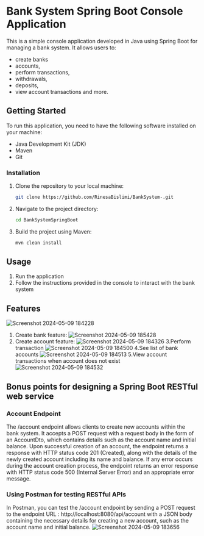 # Bank System Spring Boot Console Application

This is a simple console application developed in Java using Spring Boot for managing a bank system. It allows users to:
- create banks
- accounts,
- perform transactions,
- withdrawals,
- deposits,
- view account transactions and more.

## Getting Started
To run this application, you need to have the following software installed on your machine:

- Java Development Kit (JDK)
- Maven
- Git

### Installation
1. Clone the repository to your local machine:
    ```bash
   git clone https://github.com/RinesaBislimi/BankSystem-.git
   ```
 
2. Navigate to the project directory:

   ```bash
   cd BankSystemSpringBoot
   ```

3. Build the project using Maven:

   ```bash
   mvn clean install
   ```
## Usage
1. Run the application
2. Follow the instructions provided in the console to interact with the bank system
   
## Features
![Screenshot 2024-05-09 184228](https://github.com/RinesaBislimi/BankSystem-/assets/118773246/7a483c4c-e436-4195-8dac-19306d97563f)

1. Create bank feature:
![Screenshot 2024-05-09 185428](https://github.com/RinesaBislimi/BankSystem-/assets/118773246/065ba1b2-0f75-4dcc-a75a-4ebc05eee2ba)
2. Create account feature:
![Screenshot 2024-05-09 184326](https://github.com/RinesaBislimi/BankSystem-/assets/118773246/c8500883-a792-48cf-8f6d-41010e05ec5a)
3.Perform transaction
![Screenshot 2024-05-09 184500](https://github.com/RinesaBislimi/BankSystem-/assets/118773246/e499cb11-1e64-4b0c-911e-0ef6850eed9e)
4.See list of bank accounts
![Screenshot 2024-05-09 184513](https://github.com/RinesaBislimi/BankSystem-/assets/118773246/a982f77f-fbf7-4503-aeb2-9ee7dbf9621c)
5.View account transactions when account does not exist
![Screenshot 2024-05-09 184532](https://github.com/RinesaBislimi/BankSystem-/assets/118773246/4fd386bd-7ca2-48bb-9753-9814f178e608)


## Bonus points for designing a Spring Boot RESTful web service
### Account Endpoint
The /account endpoint allows clients to create new accounts within the bank system. It accepts a POST request with a request body in the form of an AccountDto, which contains details such as the account name and initial balance. Upon successful creation of an account, the endpoint returns a response with HTTP status code 201 (Created), along with the details of the newly created account including its name and balance. If any error occurs during the account creation process, the endpoint returns an error response with HTTP status code 500 (Internal Server Error) and an appropriate error message.
### Using Postman for testing RESTful APIs
In Postman, you can test the /account endpoint by sending a POST request to the endpoint URL : http://localhost:8080/api/account  with a JSON body containing the necessary details for creating a new account, such as the account name and initial balance. 
![Screenshot 2024-05-09 183656](https://github.com/RinesaBislimi/BankSystem-/assets/118773246/45c46c25-70b6-44d8-9312-7e33618e62ac)

    
